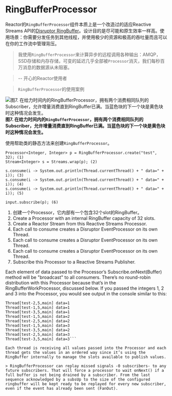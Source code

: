 # RingBufferProcessor
Reactor的`RingBufferProcessor`组件本质上是一个改造过的适应Reactive Streams API的[Disruptor RingBuffer](https://github.com/LMAX-Exchange/disruptor)。设计目的是尽可能和原生效率一样高。使用场景：你需要分发任务到其他线程，并使用极少的资源和极高的吞吐量而且可以在你的工作流中管理背压。

> 我使用`RingBufferProcessor`来计算异步的远程调用各种输出：AMQP，SSD存储和内存存储，可变的延迟几乎全部被`Processor`消灭，我们每秒百万消息的数据源从未阻塞。

> -- 开心的Reactor使用者

> `RingBufferProcessor`的使用案例

![图7. 在给力时间内的RingBufferProcessor，拥有两个消费相同队列的Subscriber，允许增量消费直到RingBuffer已满。当蓝色块的下一个块是黄色块时这种情况会发生。](http://projectreactor.io/docs/reference/images/RBP.png)
**图7. 在给力时间内的`RingBufferProcessor`，拥有两个消费相同队列的Subscriber，允许增量消费直到RingBuffer已满。当蓝色块的下一个块是黄色块时这种情况会发生。**

使用帮助类的静态方法来创建`RingBufferProcessor`。

```
Processor<Integer, Integer> p = RingBufferProcessor.create("test", 32); (1)
Stream<Integer> s = Streams.wrap(p); (2)

s.consume(i -> System.out.println(Thread.currentThread() + " data=" + i)); (3)
s.consume(i -> System.out.println(Thread.currentThread() + " data=" + i)); (4)
s.consume(i -> System.out.println(Thread.currentThread() + " data=" + i)); (5)

input.subscribe(p); (6)
```

1. 创建一个Processor，它内部有一个包含32个slot的RingBuffer。
1. Create a Processor with an internal RingBuffer capacity of 32 slots.
1. Create a Reactor Stream from this Reactive Streams Processor.
1. Each call to consume creates a Disruptor EventProcessor on its own Thread.
1. Each call to consume creates a Disruptor EventProcessor on its own Thread.
1. Each call to consume creates a Disruptor EventProcessor on its own Thread.
1. Subscribe this Processor to a Reactive Streams Publisher.

Each element of data passed to the Processor’s Subscribe.onNext(Buffer) method will be "broadcast" to all consumers. There’s no round-robin distribution with this Processor because that’s in the RingBufferWorkProcessor, discussed below. If you passed the integers 1, 2 and 3 into the Processor, you would see output in the console similar to this:

```
Thread[test-2,5,main] data=1
Thread[test-1,5,main] data=1
Thread[test-3,5,main] data=1
Thread[test-1,5,main] data=2
Thread[test-2,5,main] data=2
Thread[test-1,5,main] data=3
Thread[test-3,5,main] data=2
Thread[test-2,5,main] data=3
Thread[test-3,5,main] data=3```

Each thread is receiving all values passed into the Processor and each thread gets the values in an ordered way since it’s using the RingBuffer internally to manage the slots available to publish values.

> RingBufferProcessor can replay missed signals -0 subscribers- to any future subscribers. That will force a processor to wait onNext() if a full buffer is not being drained by a subscriber. From the last sequence acknowledged by a subsUp to the size of the configured ringbuffer will be kept ready to be replayed for every new subscriber, even if the event has already been sent (FanOut).
